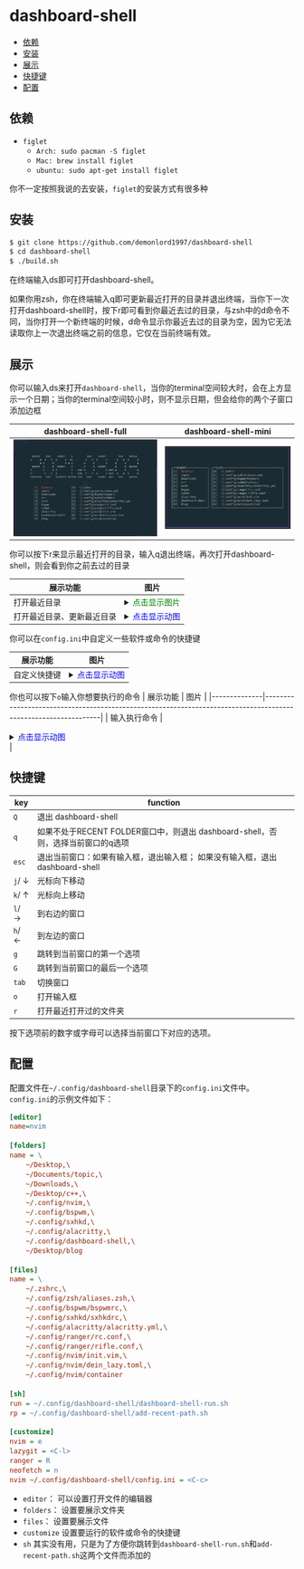 # dashboard-shell
<!-- vim-markdown-toc Marked -->

* [依赖](#依赖)
* [安装](#安装)
* [展示](#展示)
* [快捷键](#快捷键)
* [配置](#配置)

<!-- vim-markdown-toc -->

## 依赖

- `figlet`
    + `Arch: sudo pacman -S figlet`
    + `Mac: brew install figlet`
    + `ubuntu: sudo apt-get install figlet`

你不一定按照我说的去安装，`figlet`的安装方式有很多种

## 安装

```bash
$ git clone https://github.com/demonlord1997/dashboard-shell
$ cd dashboard-shell
$ ./build.sh
```

在终端输入ds即可打开dashboard-shell。

如果你用zsh，你在终端输入q即可更新最近打开的目录并退出终端，当你下一次打开dashboard-shell时，按下r即可看到你最近去过的目录，与zsh中的d命令不同，当你打开一个新终端的时候，d命令显示你最近去过的目录为空，因为它无法读取你上一次退出终端之前的信息，它仅在当前终端有效。


## 展示

你可以输入ds来打开`dashboard-shell`，当你的terminal空间较大时，会在上方显示一个日期；当你的terminal空间较小时，则不显示日期，但会给你的两个子窗口添加边框

| dashboard-shell-full                     | dashboard-shell-mini                     |
|------------------------------------------|------------------------------------------|
| ![full](./screenshot/dashboard-full.png) | ![mini](./screenshot/dashboard-mini.png) |
<!--<details>-->
<!--<summary><font color="green">显示图片</font></summary>-->
<!--<img src="./screenshot/dashboard-full.png"/>-->
<!--</details>-->


<!--<details>-->
<!--<summary><font color="green">显示图片</font></summary>-->
<!--<img src="./screenshot/dashboard-mini.png"/>-->
<!--</details>-->


你可以按下r来显示最近打开的目录，输入q退出终端，再次打开dashboard-shell，则会看到你之前去过的目录


| 展示功能                   | 图片                                                                                                                    |
|----------------------------|-------------------------------------------------------------------------------------------------------------------------|
| 打开最近目录               | <details><summary><font color="green">点击显示图片</font></summary><img src="./screenshot/dashboard-rf.png"/></details> |
| 打开最近目录、更新最近目录 | <details><summary><font color="blue">点击显示动图</font></summary><img src="./screenshot/recentAndq.gif"/></details>    |


你可以在`config.ini`中自定义一些软件或命令的快捷键

| 展示功能     | 图片                                                                                                            |
|--------------|-----------------------------------------------------------------------------------------------------------------|
| 自定义快捷键 | <details><summary><font color="blue">点击显示动图</font></summary><img src="./screenshot/ds-custom.gif"/></details> |

你也可以按下`o`输入你想要执行的命令
| 展示功能     | 图片                                                                                                          |
|--------------|---------------------------------------------------------------------------------------------------------------|
| 输入执行命令 | <details><summary><font color="blue">点击显示动图</font></summary><img src="./screenshot/oranger.gif"/></details> |



## 快捷键
| key         | function                                                                         |
|-------------|----------------------------------------------------------------------------------|
| `Q`         | 退出 dashboard-shell                                                             |
| `q`         | 如果不处于RECENT FOLDER窗口中，则退出 dashboard-shell，否则，选择当前窗口的q选项 |
| `esc`       | 退出当前窗口：如果有输入框，退出输入框； 如果没有输入框，退出 dashboard-shell    |
| `j`/ &darr; | 光标向下移动                                                                     |
| `k`/ &uarr; | 光标向上移动                                                                     |
| `l`/ &rarr; | 到右边的窗口                                                                     |
| `h`/ &larr; | 到左边的窗口                                                                     |
| `g`         | 跳转到当前窗口的第一个选项                                                       |
| `G`         | 跳转到当前窗口的最后一个选项                                                     |
| `tab`       | 切换窗口                                                                         |
| `o`         | 打开输入框                                                                       |
| `r`         | 打开最近打开过的文件夹                                                           |

按下选项前的数字或字母可以选择当前窗口下对应的选项。

## 配置
配置文件在`~/.config/dashboard-shell`目录下的`config.ini`文件中。
`config.ini`的示例文件如下：

```ini
[editor]
name=nvim

[folders]
name = \
    ~/Desktop,\
    ~/Documents/topic,\
    ~/Downloads,\
    ~/Desktop/c++,\
    ~/.config/nvim,\
    ~/.config/bspwm,\
    ~/.config/sxhkd,\
    ~/.config/alacritty,\
    ~/.config/dashboard-shell,\
    ~/Desktop/blog

[files]
name = \
    ~/.zshrc,\
    ~/.config/zsh/aliases.zsh,\
    ~/.config/bspwm/bspwmrc,\
    ~/.config/sxhkd/sxhkdrc,\
    ~/.config/alacritty/alacritty.yml,\
    ~/.config/ranger/rc.conf,\
    ~/.config/ranger/rifle.conf,\
    ~/.config/nvim/init.vim,\
    ~/.config/nvim/dein_lazy.toml,\
    ~/.config/nvim/container

[sh]
run = ~/.config/dashboard-shell/dashboard-shell-run.sh
rp = ~/.config/dashboard-shell/add-recent-path.sh

[customize]
nvim = e
lazygit = <C-l>
ranger = R
neofetch = n
nvim ~/.config/dashboard-shell/config.ini = <C-c>
```

- `editor`：
可以设置打开文件的编辑器
- `folders`：
设置要展示文件夹
- `files`：
设置要展示文件
- `customize`
设置要运行的软件或命令的快捷键
- `sh`
其实没有用，只是为了方便你跳转到`dashboard-shell-run.sh`和`add-recent-path.sh`这两个文件而添加的

